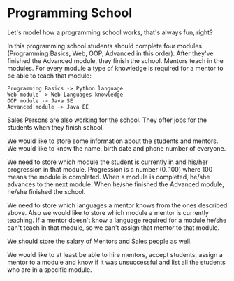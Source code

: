 # Programming School

Let's model how a programming school works, that's always fun, right?

In this programming school students should complete four modules (Programming Basics, Web, OOP, Advanced in this order). 
After they've finished the Advanced module, they finish the school.
Mentors teach in the modules. For every module a type of knowledge is required for a mentor to be able to teach 
that module:

    Programming Basics -> Python language
    Web module -> Web Languages knowledge
    OOP module -> Java SE
    Advanced module -> Java EE

Sales Persons are also working for the school. They offer jobs for the students when 
they finish school.

We would like to store some information about the students and mentors. We would like to know the name, birth date 
and phone number of everyone. 

We need to store which module the student is currently in and his/her progression in that module. Progression is 
a number (0..100) where 100 means the module is completed. When a module is completed, he/she advances to the next 
module. When he/she finished the Advanced module, he/she finished the school.

We need to store which languages a mentor knows from the ones described above. Also we would like to store which module 
a mentor is currently teaching. If a mentor doesn't know a language required for a module he/she can't teach in that 
module, so we can't assign that mentor to that module.

We should store the salary of Mentors and Sales people as well.

We would like to at least be able to hire mentors, accept students, assign a mentor to a module and know if it was 
unsuccessful and list all the students who are in a specific module.
